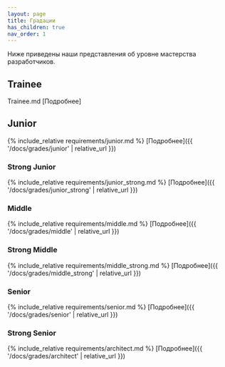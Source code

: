 ```yaml
---
layout: page
title: Градации
has_children: true
nav_order: 1
---
```

Ниже приведены наши представления об уровне мастерства разработчиков.

## Trainee

Trainee.md
[Подробнее]

## Junior

{% include_relative requirements/junior.md %}
[Подробнее]({{ '/docs/grades/junior' | relative_url }})

### Strong Junior

{% include_relative requirements/junior_strong.md %}
[Подробнее]({{ '/docs/grades/junior_strong' | relative_url }})

### Middle

{% include_relative requirements/middle.md %}
[Подробнее]({{ '/docs/grades/middle' | relative_url }})

### Strong Middle

{% include_relative requirements/middle_strong.md %}
[Подробнее]({{ '/docs/grades/middle_strong' | relative_url }})

### Senior

{% include_relative requirements/senior.md %}
[Подробнее]({{ '/docs/grades/senior' | relative_url }})

### Strong Senior

{% include_relative requirements/architect.md %}
[Подробнее]({{ '/docs/grades/architect' | relative_url }})
